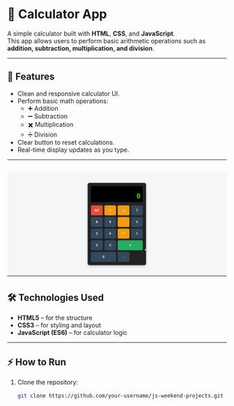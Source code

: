# 🧮 Calculator App

A simple calculator built with **HTML**, **CSS**, and **JavaScript**.  
This app allows users to perform basic arithmetic operations such as **addition, subtraction, multiplication, and division**.

---

## 🚀 Features

- Clean and responsive calculator UI.
- Perform basic math operations:
  - ➕ Addition
  - ➖ Subtraction
  - ✖️ Multiplication
  - ➗ Division
- Clear button to reset calculations.
- Real-time display updates as you type.

---

## ![alt text](image.png)

## 🛠️ Technologies Used

- **HTML5** – for the structure
- **CSS3** – for styling and layout
- **JavaScript (ES6)** – for calculator logic

---

## ⚡ How to Run

1. Clone the repository:
   ```bash
   git clone https://github.com/your-username/js-weekend-projects.git
   ```
